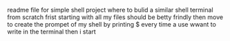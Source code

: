 readme file for simple shell project where to bulid a similar shell terminal from scratch 
frist starting with all my files should be betty frindly
then move to create the prompet of my shell by printing $ every time a use wwant to write in the terminal
then i start 
